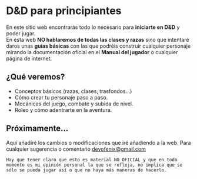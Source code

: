 # D&D para principiantes

En este sitio web encontrarás todo lo necesario para **iniciarte en D&D** y poder jugar.  
En esta web **NO hablaremos de todas las clases y razas** sino que intentaré daros unas **guías básicas** con las que podréis construir cualquier personaje mirando la documentación oficial en el **Manual del jugador** o cualquier página de internet.

## ¿Qué veremos?

* Conceptos básicos (razas, clases, trasfondos...)
* Cómo crear tu personaje paso a paso.
* Mecánicas del juego, combate y subida de nivel.
* Roleo y cómo adentrarte en la aventura.

## Próximamente... 

Aquí añadiré los cambios o modificaciones que iré añadiendo a la web.
Para cualquier sugerencia o comentario devofenix@gmail.com
    
`Hay que tener claro que esto es material NO OFICIAL y que en todo momento es mi opinión personal la que se refleja, no implica que se sólo se pueda jugar así o que no haya más maneras de hacerlo.`